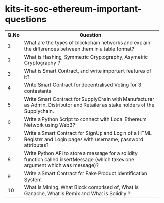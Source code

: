 # kits-it-soc-ethereum-important-questions

<table>
  <tr>
    <th>Q.No</th>
    <th>Question</th>
  </tr>
  <tr>
    <td>1</td>
    <td>What are the types of blockchain networks and explain the differences between them in a table format?</td>
  </tr>
  <tr>
    <td>2</td>
    <td>What is Hashing, Symmetric Cryptography, Asymetric Cryptography ?</td>
  </tr>
  <tr>
    <td>3</td>
    <td>What is Smart Contract, and write important features of it?</td>
  </tr>
  <tr>
    <td>4</td>
    <td>Write Smart Contract for decentralised Voting for 3 contestants</td>
  </tr>
  <tr>
    <td>5</td>
    <td>Write Smart Contract for SupplyChain with Manufacturer as Admin, Distributor and Retailer as stake holders of the Supplychain.</td>
  </tr>
  <tr>
    <td>6</td>
    <td>Write a Python Script to connect with Local Ethereum Network using Web3?</td>
  </tr>
  <tr>
    <td>7</td>
    <td>Write a Smart Contract for SignUp and Login of a HTML Register and Login pages with username, password attributes?</td>
  </tr>
  <tr>
    <td>8</td>
    <td>Write Python API to store a message for a solidity function called insertMessage (which takes one argument which was message)?</td>
  </tr>
  <tr>
    <td>9</td>
    <td>Write a Smart Contract for Fake Product Identification System.</td>
  </tr>
  <tr>
    <td>10</td>
    <td>What is Mining, What Block comprised of, What is Ganache, What is Remix and What is Solidity ?</td>
  </tr>
</table>
